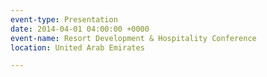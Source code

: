 ```yaml
---
event-type: Presentation
date: 2014-04-01 04:00:00 +0000
event-name: Resort Development & Hospitality Conference
location: United Arab Emirates

---
```

